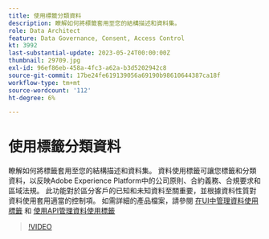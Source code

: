 ```yaml
---
title: 使用標籤分類資料
description: 瞭解如何將標籤套用至您的結構描述和資料集。
role: Data Architect
feature: Data Governance, Consent, Access Control
kt: 3992
last-substantial-update: 2023-05-24T00:00:00Z
thumbnail: 29709.jpg
exl-id: 96ef86eb-458a-4fc3-a62a-b3d5202942c8
source-git-commit: 17be24fe619139056a69190b98610644387ca18f
workflow-type: tm+mt
source-wordcount: '112'
ht-degree: 6%

---
```


# 使用標籤分類資料

瞭解如何將標籤套用至您的結構描述和資料集。 資料使用標籤可讓您標籤和分類資料，以反映Adobe Experience Platform中的公司原則、合約義務、合規要求和區域法規。 此功能對於區分客戶的已知和未知資料至關重要，並根據資料性質對資料使用套用適當的控制項。 如需詳細的產品檔案，請參閱 [在UI中管理資料使用標籤](https://experienceleague.adobe.com/docs/experience-platform/data-governance/labels/user-guide.html?lang=zh-Hant) 和 [使用API管理資料使用標籤](https://experienceleague.adobe.com/docs/experience-platform/data-governance/labels/dataset-api.html)

>[!VIDEO](https://video.tv.adobe.com/v/29709?learn=on)

